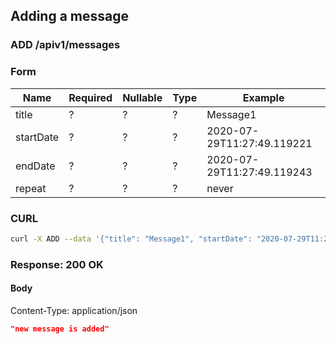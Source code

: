 ## Adding a message

### ADD /apiv1/messages

### Form

Name | Required | Nullable | Type | Example
--- | --- | --- | --- | ---
title | ? | ? | ? | Message1
startDate | ? | ? | ? | 2020-07-29T11:27:49.119221
endDate | ? | ? | ? | 2020-07-29T11:27:49.119243
repeat | ? | ? | ? | never

### CURL

```bash
curl -X ADD --data '{"title": "Message1", "startDate": "2020-07-29T11:27:49.119221", "endDate": "2020-07-29T11:27:49.119243", "repeat": "never"}' -- "$URL/apiv1/messages?"
```

### Response: 200 OK

#### Body

Content-Type: application/json

```json
"new message is added"
```


